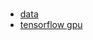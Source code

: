 #

- [data](https://drive.google.com/file/d/1lyhJWy3e_jtYfIZq6PW7_ZE8h0lGPBTi/view)
- [tensorflow gpu](http://bailiwick.io/2017/11/05/tensorflow-gpu-windows-and-jupyter/)
